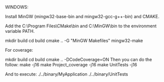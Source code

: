WINDOWS:

Install MinGW (mingw32-base-bin and mingw32-gcc-g++-bin) and CMAKE.

Add the C:\Program Files\CMake\bin and C:\MinGW\bin to the environment variable PATH.

mkdir build
cd build
cmake .. -G "MinGW Makefiles"
mingw32-make

For coverage:

mkdir build
cd build
cmake .. -DCodeCoverage=ON
Then you can do the follow:
make -j16
make Project_coverage -j16
make UnitTests -j16

And to execute:
./../binary/MyApplication
./../binary/UnitTests


